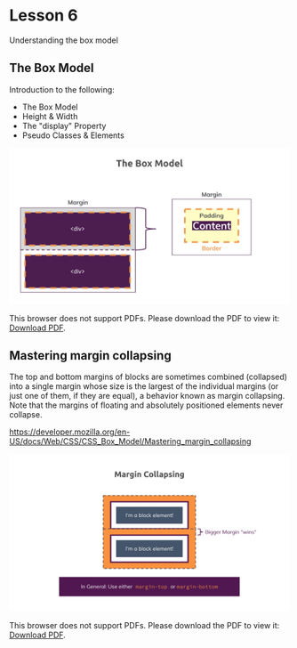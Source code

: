 # Lesson 6

Understanding the box model

## The Box Model

Introduction to the following:

- The Box Model
- Height & Width
- The "display" Property
- Pseudo Classes & Elements

<img src="images/css-box-model-1.png" />

<p>This browser does not support PDFs. Please download the PDF to view it: <a href="css-box-model.pdf">Download PDF</a>.</p>
</embed>

## Mastering margin collapsing

The top and bottom margins of blocks are sometimes combined (collapsed) into a single margin whose size is the largest of the individual margins (or just one of them, if they are equal), a behavior known as margin collapsing. Note that the margins of floating and absolutely positioned elements never collapse.

https://developer.mozilla.org/en-US/docs/Web/CSS/CSS_Box_Model/Mastering_margin_collapsing

<img src="images/css-margin-collapsing-1.png" />
<p>This browser does not support PDFs. Please download the PDF to view it: <a href="css-margin-collapsing.pdf">Download PDF</a>.</p>
</embed>
